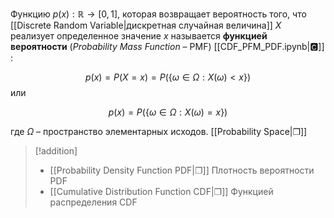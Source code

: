 
Функцию $p(x):ℝ→[0,1]$, которая возвращает вероятность того, что [[Discrete Random Variable|дискретная случайная величина]] $X$ реализует определенное значение $x$ называется **функцией вероятности** (*Probability Mass Function* – PMF) [[CDF_PFM_PDF.ipynb|🅲]] :

$$
p(x) = P(X=x) = P(\{\omega \in \Omega : X(\omega) < x\})
$$
или

$$
p(x) = P(\{\omega \in \Omega : X(\omega) = x\})
$$

где $\Omega$ – пространство элементарных исходов. [[Probability Space|❐]]

>[!addition]
> - [[Probability Density Function PDF|❐]] Плотность вероятности PDF
> - [[Cumulative Distribution Function CDF|❐]] Функцией распределения CDF



